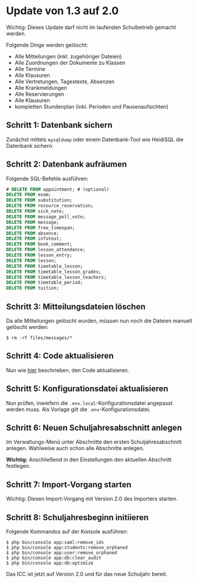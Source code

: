 # Update von 1.3 auf 2.0

Wichtig: Dieses Update darf nicht im laufenden Schulbetrieb gemacht werden. 

Folgende Dinge werden gelöscht:

* Alle Mitteilungen (inkl. zugehöriger Dateien)
* Alle Zuordnungen der Dokumente zu Klassen
* Alle Termine
* Alle Klausuren
* Alle Vertretungen, Tagestexte, Absenzen
* Alle Krankmeldungen
* Alle Reservierungen
* Alle Klausuren
* kompletten Stundenplan (inkl. Perioden und Pausenaufsichten)

## Schritt 1: Datenbank sichern

Zunächst mittels `mysqldump` oder einem Datenbank-Tool wie HeidiSQL die Datenbank sichern.

## Schritt 2: Datenbank aufräumen

Folgende SQL-Befehle ausführen:

```sql
# DELETE FROM appointment; # (optional)
DELETE FROM exam;
DELETE FROM substitution;
DELETE FROM resource_reservation;
DELETE FROM sick_note;
DELETE FROM message_poll_vote;
DELETE FROM message;
DELETE FROM free_timespan;
DELETE FROM absence;
DELETE FROM infotext;
DELETE FROM book_comment;
DELETE FROM lesson_attendance;
DELETE FROM lesson_entry;
DELETE FROM lesson;
DELETE FROM timetable_lesson;
DELETE FROM timetable_lesson_grades;
DELETE FROM timetable_lesson_teachers;
DELETE FROM timetable_period;
DELETE FROM tuition;
```

## Schritt 3: Mitteilungsdateien löschen

Da alle Mitteilungen gelöscht wurden, müssen nun noch die Dateien manuell gelöscht werden:

```
$ rm -rf files/messages/*
```

## Schritt 4: Code aktualisieren

Nun wie [hier](https://icc.readthedocs.io/de/latest/admin/update.html) beschrieben, den Code aktualisieren.

## Schritt 5: Konfigurationsdatei aktualisieren

Nun prüfen, inwiefern die `.env.local`-Konfigurationsdatei angepasst werden muss. Als Vorlage gilt die
`.env`-Konfigurationsdatei.

## Schritt 6: Neuen Schuljahresabschnitt anlegen

Im Verwaltungs-Menü unter Abschnitte den ersten Schuljahresabschnitt anlegen. Wahlweise auch schon alle
Abschnitte anlegen.

**Wichtig:** Anschließend in den Einstellungen den aktuellen Abschnitt festlegen.

## Schritt 7: Import-Vorgang starten

Wichtig: Diesen Import-Vorgang mit Version 2.0 des Importers starten.

## Schritt 8: Schuljahresbeginn initiieren

Folgende Kommandos auf der Konsole ausführen:

```
$ php bin/console app:saml:remove_ids
$ php bin/console app:students:remove_orphaned
$ php bin/console app:user:remove_orphaned
$ php bin/console app:db:clear_audit
$ php bin/console app:db:optimize
```

Das ICC ist jetzt auf Version 2.0 und für das neue Schuljahr bereit.